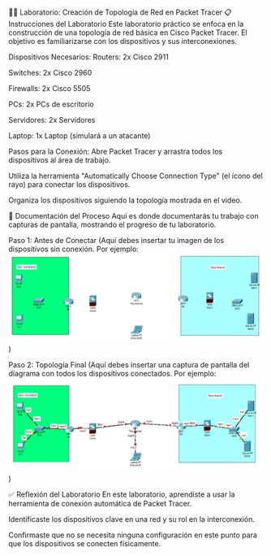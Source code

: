 👨‍💻 Laboratorio: Creación de Topología de Red en Packet Tracer
📋 Instrucciones del Laboratorio
Este laboratorio práctico se enfoca en la construcción de una topología de red básica en Cisco Packet Tracer. El objetivo es familiarizarse con los dispositivos y sus interconexiones.

Dispositivos Necesarios:
Routers: 2x Cisco 2911

Switches: 2x Cisco 2960

Firewalls: 2x Cisco 5505

PCs: 2x PCs de escritorio

Servidores: 2x Servidores

Laptop: 1x Laptop (simulará a un atacante)

Pasos para la Conexión:
Abre Packet Tracer y arrastra todos los dispositivos al área de trabajo.

Utiliza la herramienta "Automatically Choose Connection Type" (el ícono del rayo) para conectar los dispositivos.

Organiza los dispositivos siguiendo la topología mostrada en el video.

📸 Documentación del Proceso
Aquí es donde documentarás tu trabajo con capturas de pantalla, mostrando el progreso de tu laboratorio.

Paso 1: Antes de Conectar
(Aquí debes insertar tu imagen de los dispositivos sin conexión. Por ejemplo: ![Dispositivos sin cables](images/lab-dia1/dispositivos-sin-conexion.png))

Paso 2: Topología Final
(Aquí debes insertar una captura de pantalla del diagrama con todos los dispositivos conectados. Por ejemplo: ![Topología final del laboratorio](images/lab-dia1/topologia-final.png))

✅ Reflexión del Laboratorio
En este laboratorio, aprendiste a usar la herramienta de conexión automática de Packet Tracer.

Identificaste los dispositivos clave en una red y su rol en la interconexión.

Confirmaste que no se necesita ninguna configuración en este punto para que los dispositivos se conecten físicamente.